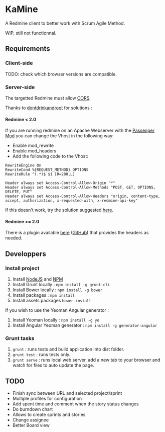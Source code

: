 KaMine
======

A Redmine client to better work with Scrum Agile Method.

WiP, still not functionnal.

Requirements
------------

### Client-side

TODO: check which browser versions are compatible.

### Server-side

The targetted Redmine must allow [CORS](http://www.w3.org/TR/cors/).

Thanks to [dontdrinkandroot](https://github.com/dontdrinkandroot/lightmine.js/tree/master#prerequisites) for solutions :

#### Redmine < 2.0

If you are running redmine on an Apache Webserver with the [Passenger Mod](https://www.phusionpassenger.com/) you can change the Vhost in the following way:

* Enable mod_rewrite
* Enable mod_headers
* Add the following code to the Vhost:

```
RewriteEngine On                  
RewriteCond %{REQUEST_METHOD} OPTIONS 
RewriteRule ^(.*)$ $1 [R=200,L]

Header always set Access-Control-Allow-Origin "*"                   
Header always set Access-Control-Allow-Methods "POST, GET, OPTIONS, DELETE, PUT"
Header always set Access-Control-Allow-Headers "origin, content-type, accept, authorization, x-requested-with, x-redmine-api-key"
```

If this doesn't work, try the solution suggested [here](http://stackoverflow.com/questions/12194371/how-to-add-response-header-in-vhost-or-passeneger-ruby).

#### Redmine >= 2.0

There is a plugin available [here](http://www.redmine.org/plugins/redmine_cors) ([GitHub](https://github.com/mavimo/redmine_cors)) that provides the headers as needed.

Developpers
-----------

### Install project

1. Install [NodeJS](http://nodejs.org/download/) and [NPM](http://npmjs.org/)
2. Install Grunt locally : `npm install -g grunt-cli`
3. Install Bower locally : `npm install -g bower`
4. Install packages : `npm install`
5. Install assets packages `bower install`

If you wish to use the Yeoman Angular generator :

1. Install Yeoman locally : `npm install -g yo`
2. Install Angular Yeoman generator : `npm install -g generator-angular`


### Grunt tasks

1. `grunt` : runs tests and build application into dist folder.
2. `grunt test` : runs tests only.
3. `grunt serve` : runs local web server, add a new tab to your browser and watch for files to auto update the page.

TODO
----

* Finish sync between URL and selected project/sprint
* Multiple profiles for configuration
* Add spent time and comment when the story status changes
* Do burndown chart
* Allows to create sprints and stories
* Change assignee
* Better Board view
